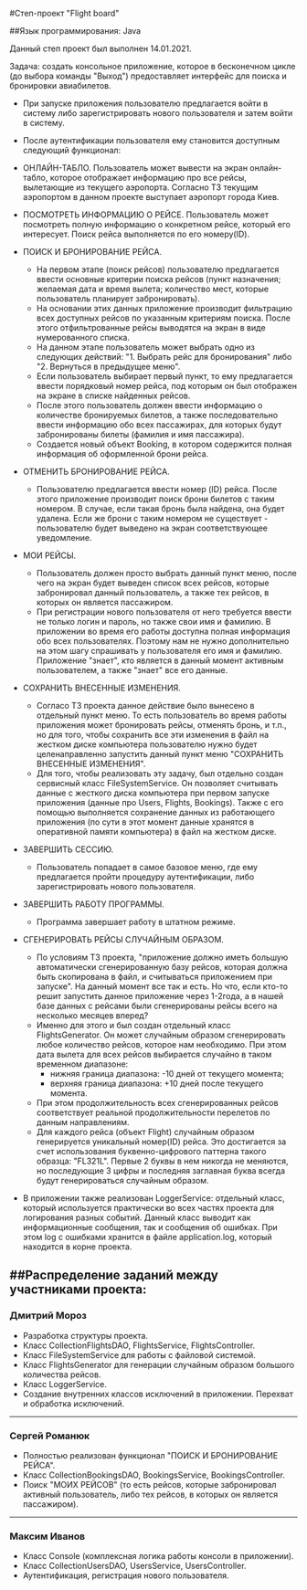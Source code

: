 #Степ-проект "Flight board"  

##Язык программирования: Java  

Данный степ проект был выполнен 14.01.2021.

Задача: создать консольное приложение, которое в бесконечном цикле (до выбора команды "Выход") 
предоставляет интерфейс для поиска и бронировки авиабилетов.
 
* При запуске приложения пользователю предлагается войти в систему либо зарегистрировать нового 
  пользователя и затем войти в систему. 
* После аутентификации пользователя ему становится доступным следующий функционал:
  
* ОНЛАЙН-ТАБЛО. Пользователь может вывести на экран онлайн-табло, которое отображает информацию про 
  все рейсы, вылетающие из текущего аэропорта.
  Согласно ТЗ текущим аэропортом в данном проекте выступает аэропорт города Киев.
* ПОСМОТРЕТЬ ИНФОРМАЦИЮ О РЕЙСЕ. Пользователь может посмотреть полную информацию о конкретном 
  рейсе, который его интересует. Поиск рейса выполняется по его номеру(ID).
* ПОИСК И БРОНИРОВАНИЕ РЕЙСА. 
  - На первом этапе (поиск рейсов) пользователю предлагается ввести 
  основные критерии поиска рейсов (пункт назначения; желаемая дата и время вылета; количество 
  мест, которые пользователь планирует забронировать).
  - На основании этих данных приложение производит фильтрацию всех доступных рейсов по указанным 
  критериям поиска. После этого отфильтрованные рейсы выводятся на экран в виде нумерованного 
  списка.
  - На данном этапе пользователь может выбрать одно из следующих действий: "1. Выбрать рейс для 
    бронирования" либо "2. Вернуться в предыдущее меню".
  - Если пользователь выбирает первый пункт, то ему предлагается ввести порядковый номер рейса, 
    под которым он был отображен на экране в списке найденных рейсов.
  - После этого пользователь должен ввести информацию о количестве бронируемых билетов, а также 
    последовательно ввести информацию обо всех пассажирах, для которых будут забронированы 
    билеты (фамилия и имя пассажира).
  - Создается новый объект Booking, в котором содержится полная информация об оформленной брони 
    рейса.
* ОТМЕНИТЬ БРОНИРОВАНИЕ РЕЙСА.
  - Пользователю предлагается ввести номер (ID) рейса. После этого приложение производит поиск 
    брони билетов с таким номером. В случае, если такая бронь была найдена, она будет удалена. 
    Если же брони с таким номером не существует - пользователю будет выведено на 
    экран соответствующее уведомление.
* МОИ РЕЙСЫ.
  - Пользователь должен просто выбрать данный пункт меню, после чего на экран будет выведен 
    список всех рейсов, которые забронировал данный пользователь, а также тех рейсов, в которых 
    он является пассажиром.
  - При регистрации нового пользователя от него требуется ввести не только логин и пароль, 
    но также свои имя и фамилию. В приложении во время его работы доступна полная информация обо 
    всех пользователях. Поэтому нам не нужно дополнительно на этом шагу спрашивать у 
    пользователя его имя и фамилию. Приложение "знает", кто является в данный момент активным 
    пользователем, а также "знает" все его данные.
* СОХРАНИТЬ ВНЕСЕННЫЕ ИЗМЕНЕНИЯ.
  - Согласо ТЗ проекта данное действие было вынесено в отдельный пункт меню. То есть 
    пользователь во время работы приложения может бронировать рейсы, отменять бронь, и т.п., но 
    для того, чтобы сохранить все эти изменения в файл на жестком диске компьютера пользователю 
    нужно будет целенаправленно запустить данный пункт меню "СОХРАНИТЬ ВНЕСЕННЫЕ ИЗМЕНЕНИЯ".
  - Для того, чтобы реализовать эту задачу, был отдельно создан сервисный класс 
    FileSystemService. Он позволяет считывать данные с жесткого диска компьютера при первом 
    запуске приложения (данные про Users, Flights, Bookings). Также с его помощью выполняется 
    сохранение данных из работающего приложения (по сути в этот момент данные хранятся в 
    оперативной памяти компьютера) в файл на жестком диске.
* ЗАВЕРШИТЬ СЕССИЮ.
  - Пользователь попадает в самое базовое меню, где ему предлагается пройти процедуру 
    аутентификации, либо зарегистрировать нового пользователя.
* ЗАВЕРШИТЬ РАБОТУ ПРОГРАММЫ.
  - Программа завершает работу в штатном режиме.
* СГЕНЕРИРОВАТЬ РЕЙСЫ СЛУЧАЙНЫМ ОБРАЗОМ.
  - По условиям ТЗ проекта, "приложение должно иметь большую автоматически сгенерированную базу 
    рейсов, которая должна быть скопирована в файл, и считываться приложением при запуске". На 
    данный момент все так и есть. Но что, если кто-то решит запустить данное приложение через 
    1-2года, а в нашей базе данных с рейсами были сгенерированы рейсы всего на несколько месяцев 
    вперед?
  - Именно для этого и был создан отдельный класс FlightsGenerator. Он может случайным образом 
    сгенерировать любое количество рейсов, которое нам необходимо. При этом дата вылета для всех 
    рейсов выбирается случайно в таком временном диапазоне:
      * нижняя граница диапазона: -10 дней от текущего момента;
      * верхняя граница диапазона: +10 дней после текущего момента.
  - При этом продолжительность всех сгенерированных рейсов соответствует реальной 
    продолжительности перелетов по данным направлениям.
  - Для каждого рейса (объект Flight) случайным образом генерируется уникальный номер(ID) рейса. 
    Это достигается за счет использования буквенно-цифрового паттерна такого образца: "FL321L". 
    Первые 2 буквы в нем никогда не меняются, но последующие 3 цифры и последняя заглавная буква 
    всегда будут генерироваться случайным образом.
* В приложении также реализован LoggerService: отдельный класс, который используется практически во 
  всех частях проекта для логирования разных событий. Данный класс выводит как информационные 
  сообщения, так и сообщения об ошибках. При этом log с ошибками хранится в файле 
  application.log, который находится в корне проекта.

##Распределение заданий между участниками проекта:
---
### Дмитрий Мороз
* Разработка структуры проекта.
* Класс CollectionFlightsDAO, FlightsService, FlightsController.
* Класс FileSystemService для работы с файловой системой.
* Класс FlightsGenerator для генерации случайным образом большого количества рейсов.
* Класс LoggerService.
* Создание внутренних классов исключений в приложении. Перехват и обработка исключений.
---
### Сергей Романюк
* Полностью реализован функционал "ПОИСК И БРОНИРОВАНИЕ РЕЙСА".
* Класс CollectionBookingsDAO, BookingsService, BookingsController.
* Поиск "МОИХ РЕЙСОВ" (то есть рейсов, которые забронировал активный пользователь, либо тех 
  рейсов, в которых он является пассажиром).
---
### Максим Иванов
* Класс Console (комплексная логика работы консоли в приложении). 
* Класс CollectionUsersDAO, UsersService, UsersController.
* Аутентификация, регистрация нового пользователя.


